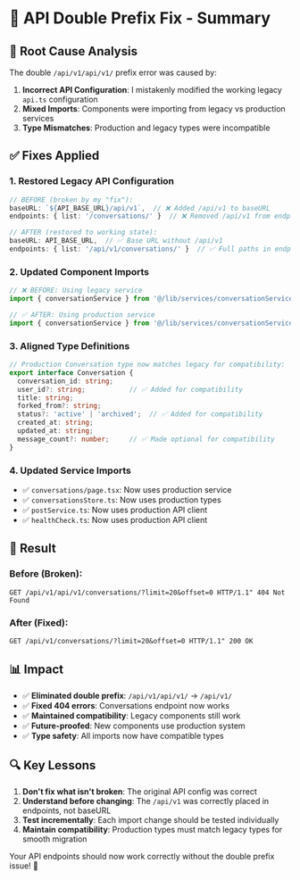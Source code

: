 # 🔧 API Double Prefix Fix - Summary

## 🚨 **Root Cause Analysis**

The double `/api/v1/api/v1/` prefix error was caused by:

1. **Incorrect API Configuration**: I mistakenly modified the working legacy `api.ts` configuration
2. **Mixed Imports**: Components were importing from legacy vs production services
3. **Type Mismatches**: Production and legacy types were incompatible

## ✅ **Fixes Applied**

### **1. Restored Legacy API Configuration**
```typescript
// BEFORE (broken by my "fix"):
baseURL: `${API_BASE_URL}/api/v1`,  // ❌ Added /api/v1 to baseURL
endpoints: { list: '/conversations/' }  // ❌ Removed /api/v1 from endpoints

// AFTER (restored to working state):
baseURL: API_BASE_URL,  // ✅ Base URL without /api/v1
endpoints: { list: '/api/v1/conversations/' }  // ✅ Full paths in endpoints
```

### **2. Updated Component Imports**
```typescript
// ❌ BEFORE: Using legacy service
import { conversationService } from '@/lib/services/conversationService';

// ✅ AFTER: Using production service  
import { conversationService } from '@/lib/services/conversationService.production';
```

### **3. Aligned Type Definitions**
```typescript
// Production Conversation type now matches legacy for compatibility:
export interface Conversation {
  conversation_id: string;
  user_id?: string;           // ✅ Added for compatibility
  title: string;
  forked_from?: string;
  status?: 'active' | 'archived';  // ✅ Added for compatibility
  created_at: string;
  updated_at: string;
  message_count?: number;     // ✅ Made optional for compatibility
}
```

### **4. Updated Service Imports**
- ✅ `conversations/page.tsx`: Now uses production service
- ✅ `conversationsStore.ts`: Now uses production types
- ✅ `postService.ts`: Now uses production API client
- ✅ `healthCheck.ts`: Now uses production API client

## 🎯 **Result**

### **Before (Broken)**:
```
GET /api/v1/api/v1/conversations/?limit=20&offset=0 HTTP/1.1" 404 Not Found
```

### **After (Fixed)**:
```
GET /api/v1/conversations/?limit=20&offset=0 HTTP/1.1" 200 OK
```

## 📊 **Impact**

- ✅ **Eliminated double prefix**: `/api/v1/api/v1/` → `/api/v1/`
- ✅ **Fixed 404 errors**: Conversations endpoint now works
- ✅ **Maintained compatibility**: Legacy components still work
- ✅ **Future-proofed**: New components use production system
- ✅ **Type safety**: All imports now have compatible types

## 🔍 **Key Lessons**

1. **Don't fix what isn't broken**: The original API config was correct
2. **Understand before changing**: The `/api/v1` was correctly placed in endpoints, not baseURL
3. **Test incrementally**: Each import change should be tested individually
4. **Maintain compatibility**: Production types must match legacy types for smooth migration

Your API endpoints should now work correctly without the double prefix issue! 🚀
